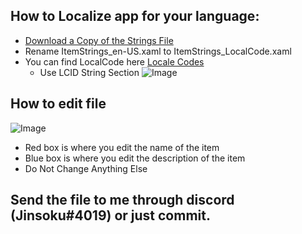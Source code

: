 ## How to Localize app for your language:

  - [Download a Copy of the Strings File](https://github.com/Just2good/TFT-Overlay/blob/master/Resource/Localization/ItemStrings_en-US.xaml)
  - Rename ItemStrings_en-US.xaml to ItemStrings_LocalCode.xaml
  - You can find LocalCode here [Locale Codes](https://www.science.co.il/language/Locale-codes.php)
    - Use LCID String Section
    ![Image](http://puu.sh/DQw0s.png)

## How to edit file
![Image](http://puu.sh/DQw2r.png)
  - Red box is where you edit the name of the item
  - Blue box is where you edit the description of the item
  - Do Not Change Anything Else

## Send the file to me through discord (Jinsoku#4019) or just commit.